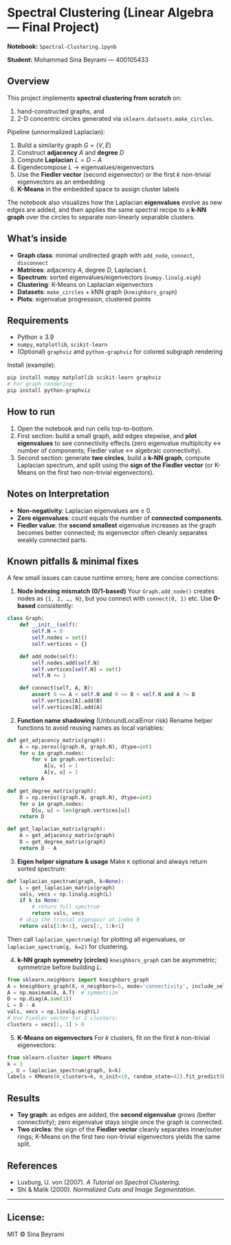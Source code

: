 # Spectral Clustering (Linear Algebra — Final Project)

**Notebook:** `Spectral-Clustering.ipynb`

**Student:** Mohammad Sina Beyrami — 400105433

## Overview

This project implements **spectral clustering from scratch** on:

1. hand-constructed graphs, and
2. 2-D concentric circles generated via `sklearn.datasets.make_circles`.

Pipeline (unnormalized Laplacian):

1. Build a similarity graph $G=(V,E)$
2. Construct **adjacency** $A$ and **degree** $D$
3. Compute **Laplacian** $L = D - A$
4. Eigendecompose $L$ → eigenvalues/eigenvectors
5. Use the **Fiedler vector** (second eigenvector) or the first $k$ non-trivial eigenvectors as an embedding
6. **K-Means** in the embedded space to assign cluster labels

The notebook also visualizes how the Laplacian **eigenvalues** evolve as new edges are added, and then applies the same spectral recipe to a **k-NN graph** over the circles to separate non-linearly separable clusters.

## What’s inside

* **Graph class**: minimal undirected graph with `add_node`, `connect`, `disconnect`
* **Matrices**: adjacency $A$, degree $D$, Laplacian $L$
* **Spectrum**: sorted eigenvalues/eigenvectors (`numpy.linalg.eigh`)
* **Clustering**: K-Means on Laplacian eigenvectors
* **Datasets**: `make_circles` + kNN graph (`kneighbors_graph`)
* **Plots**: eigenvalue progression, clustered points

## Requirements

* Python ≥ 3.9
* `numpy`, `matplotlib`, `scikit-learn`
* (Optional) `graphviz` and `python-graphviz` for colored subgraph rendering

Install (example):

```bash
pip install numpy matplotlib scikit-learn graphviz
# For graph rendering:
pip install python-graphviz
```

## How to run

1. Open the notebook and run cells top-to-bottom.
2. First section: build a small graph, add edges stepwise, and **plot eigenvalues** to see connectivity effects (zero eigenvalue multiplicity ↔ number of components; Fiedler value ↔ algebraic connectivity).
3. Second section: generate **two circles**, build a **k-NN graph**, compute Laplacian spectrum, and split using the **sign of the Fiedler vector** (or K-Means on the first two non-trivial eigenvectors).

## Notes on Interpretation

* **Non-negativity**: Laplacian eigenvalues are ≥ 0.
* **Zero eigenvalues**: count equals the number of **connected components**.
* **Fiedler value**: the **second smallest** eigenvalue increases as the graph becomes better connected; its eigenvector often cleanly separates weakly connected parts.

## Known pitfalls & minimal fixes

A few small issues can cause runtime errors; here are concise corrections:

1. **Node indexing mismatch (0/1-based)**
   Your `Graph.add_node()` creates nodes as `{1, 2, …, N}`, but you connect with `connect(0, 1)` etc. Use **0-based** consistently:

```python
class Graph:
    def __init__(self):
        self.N = 0
        self.nodes = set()
        self.vertices = {}

    def add_node(self):
        self.nodes.add(self.N)
        self.vertices[self.N] = set()
        self.N += 1

    def connect(self, A, B):
        assert 0 <= A < self.N and 0 <= B < self.N and A != B
        self.vertices[A].add(B)
        self.vertices[B].add(A)
```

2. **Function name shadowing** (UnboundLocalError risk)
   Rename helper functions to avoid reusing names as local variables:

```python
def get_adjacency_matrix(graph):
    A = np.zeros((graph.N, graph.N), dtype=int)
    for u in graph.nodes:
        for v in graph.vertices[u]:
            A[u, v] = 1
            A[v, u] = 1
    return A

def get_degree_matrix(graph):
    D = np.zeros((graph.N, graph.N), dtype=int)
    for u in graph.nodes:
        D[u, u] = len(graph.vertices[u])
    return D

def get_laplacian_matrix(graph):
    A = get_adjacency_matrix(graph)
    D = get_degree_matrix(graph)
    return D - A
```

3. **Eigen helper signature & usage**
   Make `K` optional and always return sorted spectrum:

```python
def laplacian_spectrum(graph, k=None):
    L = get_laplacian_matrix(graph)
    vals, vecs = np.linalg.eigh(L)
    if k is None:
        # return full spectrum
        return vals, vecs
    # skip the trivial eigenpair at index 0
    return vals[1:k+1], vecs[:, 1:k+1]
```

Then call `laplacian_spectrum(g)` for plotting all eigenvalues, or `laplacian_spectrum(g, k=2)` for clustering.

4. **k-NN graph symmetry (circles)**
   `kneighbors_graph` can be asymmetric; symmetrize before building $L$:

```python
from sklearn.neighbors import kneighbors_graph
A = kneighbors_graph(X, n_neighbors=5, mode='connectivity', include_self=False).toarray()
A = np.maximum(A, A.T)  # symmetrize
D = np.diag(A.sum(1))
L = D - A
vals, vecs = np.linalg.eigh(L)
# Use Fiedler vector for 2 clusters:
clusters = vecs[:, 1] > 0
```

5. **K-Means on eigenvectors**
   For $k$ clusters, fit on the first $k$ non-trivial eigenvectors:

```python
from sklearn.cluster import KMeans
k = 3
_, U = laplacian_spectrum(graph, k=k)
labels = KMeans(n_clusters=k, n_init=10, random_state=42).fit_predict(U)
```

## Results

* **Toy graph**: as edges are added, the **second eigenvalue** grows (better connectivity); zero eigenvalue stays single once the graph is connected.
* **Two circles**: the sign of the **Fiedler vector** cleanly separates inner/outer rings; K-Means on the first two non-trivial eigenvectors yields the same split.

## References

* Luxburg, U. von (2007). *A Tutorial on Spectral Clustering*.
* Shi & Malik (2000). *Normalized Cuts and Image Segmentation*.

---

## License:

MIT © Sina Beyrami


